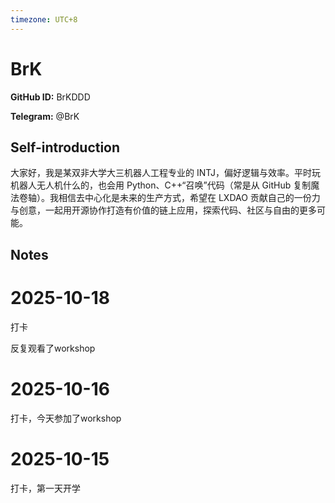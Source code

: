 ```yaml
---
timezone: UTC+8
---
```


# BrK

**GitHub ID:** BrKDDD

**Telegram:** @BrK

## Self-introduction

大家好，我是某双非大学大三机器人工程专业的 INTJ，偏好逻辑与效率。平时玩机器人无人机什么的，也会用 Python、C++“召唤”代码（常是从 GitHub 复制魔法卷轴）。我相信去中心化是未来的生产方式，希望在 LXDAO 贡献自己的一份力与创意，一起用开源协作打造有价值的链上应用，探索代码、社区与自由的更多可能。

## Notes
<!-- Content_START -->
# 2025-10-18
<!-- DAILY_CHECKIN_2025-10-18_START -->
打卡

反复观看了workshop
<!-- DAILY_CHECKIN_2025-10-18_END -->

# 2025-10-16
<!-- DAILY_CHECKIN_2025-10-16_START -->

打卡，今天参加了workshop
<!-- DAILY_CHECKIN_2025-10-16_END -->

# 2025-10-15
<!-- DAILY_CHECKIN_2025-10-15_START -->


打卡，第一天开学
<!-- DAILY_CHECKIN_2025-10-15_END -->
<!-- Content_END -->
